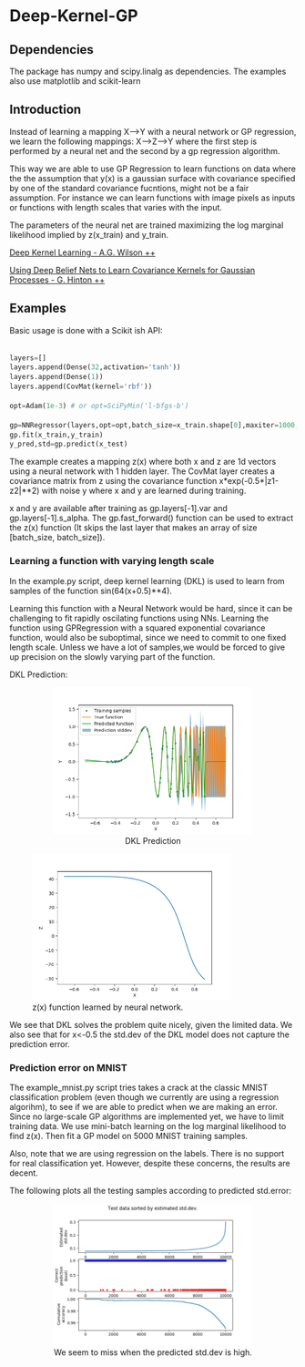 # Deep-Kernel-GP

## Dependencies
The package has numpy and scipy.linalg as dependencies.
The examples also use matplotlib and scikit-learn

## Introduction



Instead of learning a mapping X-->Y with a neural network or GP regression, we learn the following mappings:
X-->Z-->Y where the first step is performed by a neural net and the second by a gp regression algorithm.

This way we are able to use GP Regression to learn functions on data where the the assumption that y(x) is a gaussian surface with covariance specified by one of the standard covariance fucntions, might not be a fair assumption.
For instance we can learn functions with image pixels as inputs or functions with length scales that varies with the input.


The parameters of the neural net are trained maximizing the log marginal likelihood implied by z(x_train) and y_train.

[Deep Kernel Learning - A.G. Wilson ++ ](https://arxiv.org/pdf/1511.02222.pdf)

[Using Deep Belief Nets to Learn Covariance Kernels
for Gaussian Processes - G. Hinton ++](http://www.cs.toronto.edu/~fritz/absps/dbngp.pdf)

## Examples
Basic usage is done with a Scikit ish API:

```python

layers=[]
layers.append(Dense(32,activation='tanh'))
layers.append(Dense(1))
layers.append(CovMat(kernel='rbf'))

opt=Adam(1e-3) # or opt=SciPyMin('l-bfgs-b')

gp=NNRegressor(layers,opt=opt,batch_size=x_train.shape[0],maxiter=1000,gp=True,verbose=True)
gp.fit(x_train,y_train)
y_pred,std=gp.predict(x_test)

```

The example creates a mapping z(x) where both x and z are 1d vectors using a neural network with 1 hidden layer.
The CovMat layer creates a covariance matrix from z using the covariance function x\*exp(-0.5*|z1-z2|**2) with noise y where x and y are learned during training. 

x and y are available after training as gp.layers[-1].var and gp.layers[-1].s_alpha.
The gp.fast_forward() function can be used to extract the z(x) function (It skips the last layer that makes an array of size [batch_size, batch_size]).

### Learning a function with varying length scale

In the example.py script, deep kernel learning (DKL) is used to learn from samples of the function sin(64(x+0.5)**4).

Learning this function with a Neural Network would be hard, since it can be challenging to fit rapidly oscilating functions using NNs.
Learning the function using GPRegression with a squared exponential covariance function, would also be suboptimal, since we need to commit to one fixed length scale.
Unless we have a lot of samples,we would be forced to give up precision on the slowly varying part of the function.

DKL Prediction:

<p align="center">
<figure align="center">
  
  <img src="ex1_1.png" width="350"/> 
  <figcaption>DKL Prediction</figcaption>
 
  
</figure>
<figure>
  <img src="ex1_2.png" width="350"/> 
  <figcaption> z(x) function learned by neural network.</figcaption>
</figure>
</p>

We see that DKL solves the problem quite nicely, given the limited data. We also see that for x<-0.5 the std.dev of the DKL model does not capture the prediction error.

### Prediction error on MNIST

The example_mnist.py script tries takes a crack at the classic MNIST classification problem (even though we currently are using a regression algorihm), to see if we are able to predict when we are making an error.
Since no large-scale GP algorithms are implemented yet, we have to limit training data. We use mini-batch learning on the log marginal likelihood to find z(x). 
Then fit a GP model on 5000 MNIST training samples. 

Also, note that we are using regression on the labels. There is no support for real classification yet. However, despite these concerns, the results are decent.

The following plots all the testing samples according to predicted std.error:

<p align="center">
<figure align="center">
  
  <img src="ex2_1.png" width="350"/> 
  <figcaption>We seem to miss when the predicted std.dev is high.</figcaption>
</p>